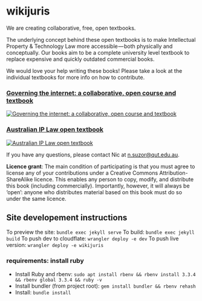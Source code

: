 # wikijuris
We are creating collaborative, free, open textbooks.

The underlying concept behind these open textbooks is to make Intellectual Property & Technology Law more accessible — both physically and conceptually. Our books aim to be a complete university level textbook to replace expensive and quickly outdated commercial books.

We would love your help writing these books! Please take a look at the individual textbooks for more info on how to contribute.


### [Governing the internet: a collaborative, open course and textbook](cyberlaw/home)

[![Governing the internet: a collaborative, open course and textbook](4381851322_998492c432_o.jpg)](cyberlaw/home)


### [Australian IP Law open textbook](ausip/home)

[![Australian IP Law open textbook](pixnio-207174-5198x3465.jpeg)](ausip/home)


If you have any questions, please contact Nic at n.suzor@qut.edu.au.

**Licence grant**: The main condition of participating is that you must agree to license any of your contributions under a Creative Commons Attribution-ShareAlike licence. This enables any person to copy, modify, and distribute this book (including commercially). Importantly, however, it will always be ‘open’: anyone who distributes material based on this book must do so under the same licence.

## Site developement instructions
To preview the site: `bundle exec jekyll serve`
To build: `bundle exec jekyll build`
To push dev to cloudflate: `wrangler deploy -e dev`
To push live version: `wrangler deploy -e wikijuris`

### requirements: install ruby

- Install Ruby and rbenv: `sudo apt install rbenv && rbenv install 3.3.4 && rbenv global 3.3.4 && ruby -v`
- Install bundler (from project root): `gem install bundler && rbenv rehash`
- Install: `bundle install`

